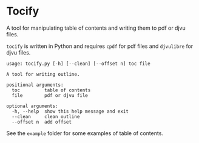 # Tocify

A tool for manipulating table of contents and writing them to pdf or djvu files.

`tocify` is written in Python and requires `cpdf` for pdf files and `djvulibre` for djvu files.

```
usage: tocify.py [-h] [--clean] [--offset n] toc file

A tool for writing outline.

positional arguments:
  toc         table of contents
  file        pdf or djvu file

optional arguments:
  -h, --help  show this help message and exit
  --clean     clean outline
  --offset n  add offset
```

See the `example` folder for some examples of table of contents.
